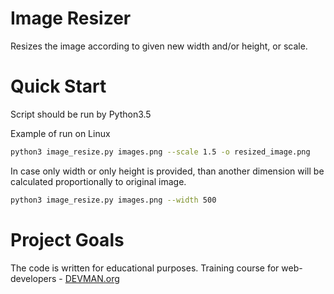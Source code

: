 # Image Resizer

Resizes the image according to given new width and/or height, or scale.

# Quick Start
Script should be run by Python3.5

Example of run on Linux
```bash
python3 image_resize.py images.png --scale 1.5 -o resized_image.png
```

In case only width or only height is provided, than another dimension will be 
calculated proportionally to original image.

```bash
python3 image_resize.py images.png --width 500
```

# Project Goals

The code is written for educational purposes. Training course for web-developers - [DEVMAN.org](https://devman.org)
